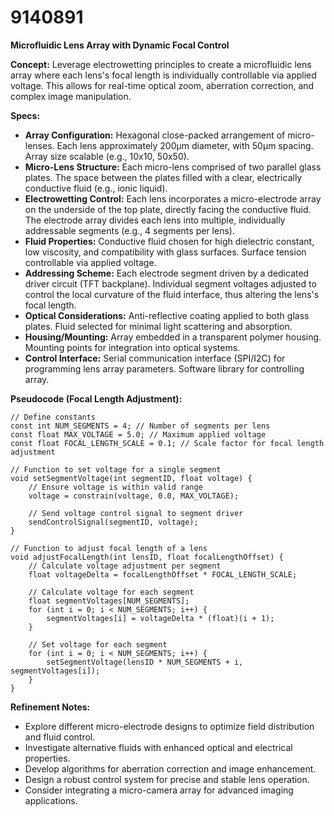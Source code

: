 # 9140891

**Microfluidic Lens Array with Dynamic Focal Control**

**Concept:** Leverage electrowetting principles to create a microfluidic lens array where each lens's focal length is individually controllable via applied voltage. This allows for real-time optical zoom, aberration correction, and complex image manipulation.

**Specs:**

*   **Array Configuration:** Hexagonal close-packed arrangement of micro-lenses. Each lens approximately 200µm diameter, with 50µm spacing. Array size scalable (e.g., 10x10, 50x50).
*   **Micro-Lens Structure:** Each micro-lens comprised of two parallel glass plates.  The space between the plates filled with a clear, electrically conductive fluid (e.g., ionic liquid).
*   **Electrowetting Control:** Each lens incorporates a micro-electrode array on the underside of the top plate, directly facing the conductive fluid. The electrode array divides each lens into multiple, individually addressable segments (e.g., 4 segments per lens).
*   **Fluid Properties:**  Conductive fluid chosen for high dielectric constant, low viscosity, and compatibility with glass surfaces. Surface tension controllable via applied voltage.
*   **Addressing Scheme:**  Each electrode segment driven by a dedicated driver circuit (TFT backplane).  Individual segment voltages adjusted to control the local curvature of the fluid interface, thus altering the lens's focal length.
*   **Optical Considerations:** Anti-reflective coating applied to both glass plates. Fluid selected for minimal light scattering and absorption.
*   **Housing/Mounting:**  Array embedded in a transparent polymer housing. Mounting points for integration into optical systems.
*   **Control Interface:** Serial communication interface (SPI/I2C) for programming lens array parameters. Software library for controlling array.

**Pseudocode (Focal Length Adjustment):**

```
// Define constants
const int NUM_SEGMENTS = 4; // Number of segments per lens
const float MAX_VOLTAGE = 5.0; // Maximum applied voltage
const float FOCAL_LENGTH_SCALE = 0.1; // Scale factor for focal length adjustment

// Function to set voltage for a single segment
void setSegmentVoltage(int segmentID, float voltage) {
    // Ensure voltage is within valid range
    voltage = constrain(voltage, 0.0, MAX_VOLTAGE);

    // Send voltage control signal to segment driver
    sendControlSignal(segmentID, voltage);
}

// Function to adjust focal length of a lens
void adjustFocalLength(int lensID, float focalLengthOffset) {
    // Calculate voltage adjustment per segment
    float voltageDelta = focalLengthOffset * FOCAL_LENGTH_SCALE;

    // Calculate voltage for each segment
    float segmentVoltages[NUM_SEGMENTS];
    for (int i = 0; i < NUM_SEGMENTS; i++) {
        segmentVoltages[i] = voltageDelta * (float)(i + 1);
    }

    // Set voltage for each segment
    for (int i = 0; i < NUM_SEGMENTS; i++) {
        setSegmentVoltage(lensID * NUM_SEGMENTS + i, segmentVoltages[i]);
    }
}
```

**Refinement Notes:**

*   Explore different micro-electrode designs to optimize field distribution and fluid control.
*   Investigate alternative fluids with enhanced optical and electrical properties.
*   Develop algorithms for aberration correction and image enhancement.
*   Design a robust control system for precise and stable lens operation.
*   Consider integrating a micro-camera array for advanced imaging applications.